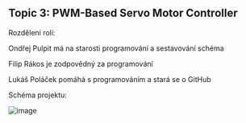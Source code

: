 ## Topic 3: PWM-Based Servo Motor Controller

Rozdělení rolí:

  Ondřej Pulpit má na starosti programování a sestavování schéma
  
  Filip Rákos je zodpovědný za programování
  
  Lukáš Poláček pomáhá s programováním a stará se o GitHub


Schéma projektu:

![image](https://github.com/Feecuss/PWM-Based-Servo-Motor-Controller/assets/165302466/0cdd67f1-5dfc-44ef-ac10-77c279308322)

